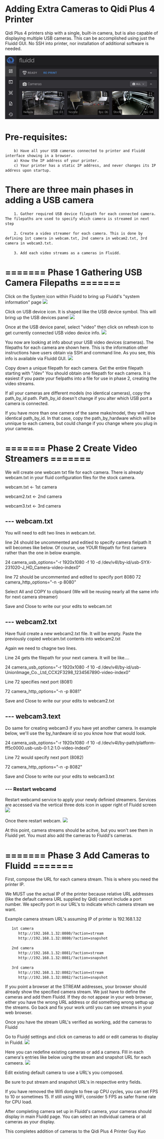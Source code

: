 # Adding Extra Cameras to Qidi Plus 4 Printer

Qidi Plus 4 printers ship with a single, built-in camera, but is also capable of displaying multiple USB cameras. This can be accomplished using just the Fluidd GUI. No SSH into printer, nor installation of additional software is needed.

<img src="./fluidd%20with%20multiple%20cameras.jpg">

# Pre-requisites: 
```
    b) Have all your USB cameras connected to printer and Fluidd interface showing in a browser. 
    a) Know the IP address of your printer. 
    c) Your printer has a static IP address, and never changes its IP address upon startup.
```


# There are three main phases in adding a USB camera

```
    1. Gather required USB device filepath for each connected camera. The filepaths are used to specify which camera is streamed in next step

    2. Create a video streamer for each camera. This is done by defining 1st camera in webcam.txt, 2nd camera in webcam2.txt, 3rd camera in webcam3.txt.

    3. Add each video streams as a cameras in Fluidd.

````



# ======= Phase 1 Gathering USB Camera Filepaths =======


Click on the System icon within Fluidd to bring up Fluidd's "system information" page
<img src="./system%20icon.jpg">


Click on USB device icon. It is shaped like the USB device symbol. This will bring up the USB devices panel
<img src="./devices%20icon.jpg">

Once at the USB device panel, select "video" then click on refresh icon to get currently connected USB video device info.
<img src="./devices%20panel.jpg">


You now are looking at info about your USB video devices (cameras). The filepaths for each camera are shown here. This is the information other instructions have users obtain via SSH and command line. As you see, this info is available via Fluidd GUI.
<img src="./usb%20filepaths.jpg">

Copy down a unique filepath for each camera. Get the entire filepath starting with "/dev" 
You should obtain one filepath for each camera. It is easiest if you paste your fielpaths into a file for use in phase 2, creating the video streams.

If all your cameras are different models (no identical cameras), copy the path_by_id path. Path_by_id doesn't change if you alter which USB port a camera is connected.

If you have more than one camera of the same make/model, they will have identical path_by_id. In that case, copy the path_by_hardware which will be unnique to each camera, but could change if you change where you plug in your cameras.



# ======= Phase 2 Create Video Streamers =======

We will create one webcam txt file for each camera. There is already webcam.txt in your fluid configuration files for the stock camera. 

webcam.txt <- 1st camera

webcam2.txt <- 2nd camera

webcam3.txt <- 3rd camera


## --- webcam.txt

You will need to edit two lines in webcam.txt.

line 24 should be uncommented and editied to specify camera fielpath
It will becomes like below. Of course, use YOUR filepath for first camera rather than the one in below example.

24 camera_usb_options="-r 1920x1080 -f 10 -d /dev/v4l/by-id/usb-SYX-231020-J_HD_Camera-video-index0"

line 72 should be uncommented and edited to specify port 8080
72 camera_http_options="-n -p 8080"

Select All and COPY to clipboard (We will be reusing nearly all the same info for next camera streamer)

Save and Close to write our your edits to webcam.txt

## --- webcam2.txt

Have fluid create a new webcam2.txt file. It will be empty.
Paste the previously copied webcam.txt contents into webcam2.txt

Again we need to chagne two lines.

Line 24 gets the filepath for your next camera. It will be like....

24 camera_usb_options="-r 1920x1080 -f 10 -d /dev/v4l/by-id/usb-UnionImage_Co._Ltd_CCX2F3298_1234567890-video-index0"

Line 72 specifies next port (8081)

72 camera_http_options="-n -p 8081"

Save and Close to write our your edits to webcam2.txt

## --- webcam3.text

Do same for creating webcam3 if you have yet another camera.
In example below, we'll use the by_hardware id so you know how that would look.

24 camera_usb_options="-r 1920x1080 -f 10 -d /dev/v4l/by-path/platform-ff5c0000.usb-usb-0:1.2:1.0-video-index0"

Line 72 would specify next port (8082)

72 camera_http_options="-n -p 8082"

Save and Close to write our your edits to webcam3.txt

### --- Restart webcamd

Restart webcamd service to apply your newly definied streamers. Services are accessed via the vertical three dots icon in upper right of Fluidd screen
<img src="./servicesicon.jpg">

Once there restart webcam.
<img src="./restarrwebcamd.jpg">

At this point, camera streams should be acitve, but you won't see them in Fluidd yet. You must also add the cameras to Fluidd's cameras.


# ======= Phase 3 Add Cameras to Fluidd =======
First, compose the URL for each camera stream. This is where you need the printer IP. 

We MUST use the actual IP of the printer because relative URL addresses (like the default camera URL supplied by Qidi) cannot include a port number. We specify port in our URL's to indicate which camera stream we want.

Example camera stream URL's assuming IP of printer is 192.168.1.32

```
   1st camera
      http://192.168.1.32:8080/?action=stream
      http://192.168.1.32:8080/?action=snapshot

   2nd camera
      http://192.168.1.32:8081/?action=stream
      http://192.168.1.32:8081/?action=snapshot

   3rd camera
      http://192.168.1.32:8082/?action=stream
      http://192.168.1.32:8082/?action=snapshot
```

If you point a browser at the STREAM addresses, your browser should already show the specified camera stream. We just have to define the cameras and add them Fluidd. If they do not appear in your web browser, either you have the wrong URL address or did something wrong settup up the streams. Go back and fix your work until you can see streams in your web browser.

Once you have the stream URL's verified as working, add the cameras to Fluidd

Go to Fluidd settings and click on cameras to add or edit cameras to display in Fluidd.
<img src="./camerasfluidd.jpg">

Here you can redefine existing cameras or add a camera. FIll in each camera's entries like below using the stream and snapshot URL for each cameera.
<img src="./examplecamera.jpg">

Edit existing default camera to use a URL's you composed. 

Be sure to put stream and snapshot URL's in respective entry fields.

If you have removed the Wifi dongle to free up CPU cycles, you can set FPS to 10 or sometimes 15. 
If still using WiFi, consider 5 FPS as safer frame rate for CPU load.


After completing camera set up in Fluidd's camera, your cameras should display in main Fluidd page. 
You can select an individual camera or all cameras as your display.

This completes addition of cameras to the Qidi Plus 4 Printer
Guy Kuo











